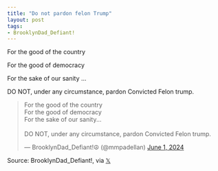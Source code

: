 ```yaml
---
title: "Do not pardon felon Trump"
layout: post
tags:
- BrooklynDad_Defiant!
---
```


For the good of the country

For the good of democracy

For the sake of our sanity ...

DO NOT, under any circumstance, pardon Convicted Felon trump.

<blockquote class="twitter-tweet"><p lang="en" dir="ltr">For the good of the country<br />For the good of democracy<br />For the sake of our sanity...<br /><br />DO NOT, under any circumstance, pardon Convicted Felon trump.</p>&mdash; BrooklynDad_Defiant!☮️ (@mmpadellan) <a href="https://twitter.com/mmpadellan/status/1796985130801680767?ref_src=twsrc%5Etfw">June 1, 2024</a></blockquote> <script async src="https://platform.twitter.com/widgets.js" charset="utf-8"></script>

Source: BrooklynDad_Defiant!, via [𝕏](https://x.com)
